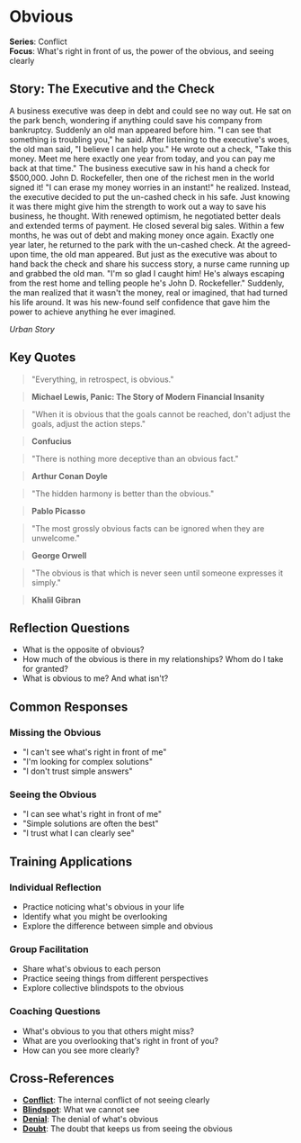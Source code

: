 # Obvious

**Series**: Conflict  
**Focus**: What's right in front of us, the power of the obvious, and seeing clearly

## Story: The Executive and the Check

A business executive was deep in debt and could see no way out. He sat on the park bench, wondering if anything could save his company from bankruptcy. Suddenly an old man appeared before him. "I can see that something is troubling you," he said. After listening to the executive's woes, the old man said, "I believe I can help you." He wrote out a check, "Take this money. Meet me here exactly one year from today, and you can pay me back at that time." The business executive saw in his hand a check for $500,000. John D. Rockefeller, then one of the richest men in the world signed it! "I can erase my money worries in an instant!" he realized. Instead, the executive decided to put the un-cashed check in his safe. Just knowing it was there might give him the strength to work out a way to save his business, he thought. With renewed optimism, he negotiated better deals and extended terms of payment. He closed several big sales. Within a few months, he was out of debt and making money once again. Exactly one year later, he returned to the park with the un-cashed check. At the agreed-upon time, the old man appeared. But just as the executive was about to hand back the check and share his success story, a nurse came running up and grabbed the old man. "I'm so glad I caught him! He's always escaping from the rest home and telling people he's John D. Rockefeller." Suddenly, the man realized that it wasn't the money, real or imagined, that had turned his life around. It was his new-found self confidence that gave him the power to achieve anything he ever imagined.

*Urban Story*

## Key Quotes

> "Everything, in retrospect, is obvious."

> **Michael Lewis, Panic: The Story of Modern Financial Insanity**

> "When it is obvious that the goals cannot be reached, don't adjust the goals, adjust the action steps."

> **Confucius**

> "There is nothing more deceptive than an obvious fact."

> **Arthur Conan Doyle**

> "The hidden harmony is better than the obvious."

> **Pablo Picasso**

> "The most grossly obvious facts can be ignored when they are unwelcome."

> **George Orwell**

> "The obvious is that which is never seen until someone expresses it simply."

> **Khalil Gibran**

## Reflection Questions

- What is the opposite of obvious?
- How much of the obvious is there in my relationships? Whom do I take for granted?
- What is obvious to me? And what isn't?

## Common Responses

### **Missing the Obvious**
- "I can't see what's right in front of me"
- "I'm looking for complex solutions"
- "I don't trust simple answers"

### **Seeing the Obvious**
- "I can see what's right in front of me"
- "Simple solutions are often the best"
- "I trust what I can clearly see"

## Training Applications

### **Individual Reflection**
- Practice noticing what's obvious in your life
- Identify what you might be overlooking
- Explore the difference between simple and obvious

### **Group Facilitation**
- Share what's obvious to each person
- Practice seeing things from different perspectives
- Explore collective blindspots to the obvious

### **Coaching Questions**
- What's obvious to you that others might miss?
- What are you overlooking that's right in front of you?
- How can you see more clearly?

## Cross-References
- **[Conflict](01-conflict.md)**: The internal conflict of not seeing clearly
- **[Blindspot](07-blindspot.md)**: What we cannot see
- **[Denial](05-denial.md)**: The denial of what's obvious
- **[Doubt](08-doubt.md)**: The doubt that keeps us from seeing the obvious
